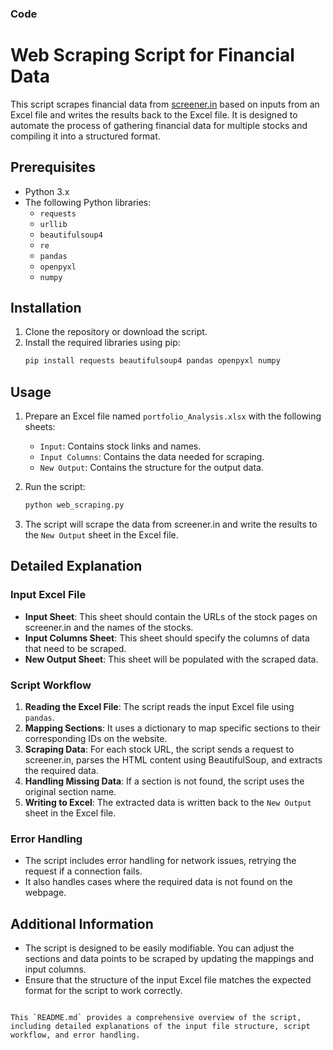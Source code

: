 
### Code
# Web Scraping Script for Financial Data

This script scrapes financial data from [screener.in](https://www.screener.in) based on inputs from an Excel file and writes the results back to the Excel file. It is designed to automate the process of gathering financial data for multiple stocks and compiling it into a structured format.

## Prerequisites

- Python 3.x
- The following Python libraries:
  - `requests`
  - `urllib`
  - `beautifulsoup4`
  - `re`
  - `pandas`
  - `openpyxl`
  - `numpy`

## Installation

1. Clone the repository or download the script.
2. Install the required libraries using pip:
   ```sh
   pip install requests beautifulsoup4 pandas openpyxl numpy
   ```

## Usage

1. Prepare an Excel file named `portfolio_Analysis.xlsx` with the following sheets:
   - `Input`: Contains stock links and names.
   - `Input Columns`: Contains the data needed for scraping.
   - `New Output`: Contains the structure for the output data.

2. Run the script:
   ```sh
   python web_scraping.py
   ```

3. The script will scrape the data from screener.in and write the results to the `New Output` sheet in the Excel file.

## Detailed Explanation

### Input Excel File

- **Input Sheet**: This sheet should contain the URLs of the stock pages on screener.in and the names of the stocks.
- **Input Columns Sheet**: This sheet should specify the columns of data that need to be scraped.
- **New Output Sheet**: This sheet will be populated with the scraped data.

### Script Workflow

1. **Reading the Excel File**: The script reads the input Excel file using `pandas`.
2. **Mapping Sections**: It uses a dictionary to map specific sections to their corresponding IDs on the website.
3. **Scraping Data**: For each stock URL, the script sends a request to screener.in, parses the HTML content using BeautifulSoup, and extracts the required data.
4. **Handling Missing Data**: If a section is not found, the script uses the original section name.
5. **Writing to Excel**: The extracted data is written back to the `New Output` sheet in the Excel file.

### Error Handling

- The script includes error handling for network issues, retrying the request if a connection fails.
- It also handles cases where the required data is not found on the webpage.

## Additional Information

- The script is designed to be easily modifiable. You can adjust the sections and data points to be scraped by updating the mappings and input columns.
- Ensure that the structure of the input Excel file matches the expected format for the script to work correctly.

```

This `README.md` provides a comprehensive overview of the script, including detailed explanations of the input file structure, script workflow, and error handling.
